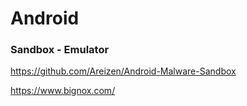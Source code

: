 # Android

### Sandbox - Emulator

https://github.com/Areizen/Android-Malware-Sandbox

https://www.bignox.com/
